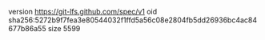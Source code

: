 version https://git-lfs.github.com/spec/v1
oid sha256:5272b9f7fea3e80544032f1ffd5a56c08e2804fb5dd26936bc4ac84677b86a55
size 5599
